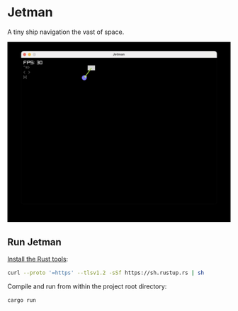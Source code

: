 # Jetman

A tiny ship navigation the vast of space.

<img src="assets/screen.jpg">

## Run Jetman

[Install the Rust tools](https://www.rust-lang.org/tools/install):

``` sh
curl --proto '=https' --tlsv1.2 -sSf https://sh.rustup.rs | sh
```

Compile and run from within the project root directory:

``` sh
cargo run
```